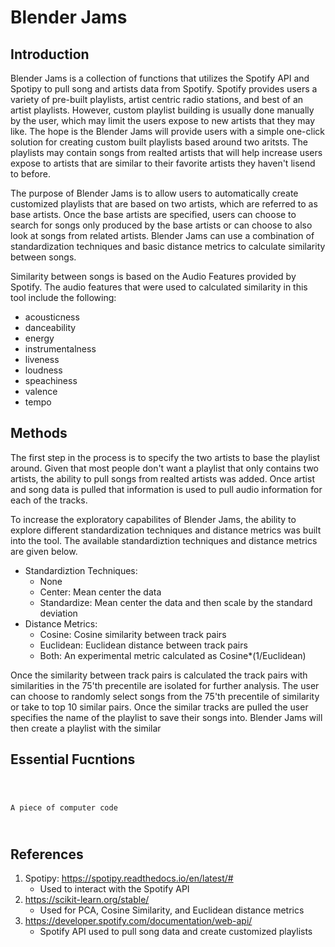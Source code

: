 # Blender Jams

<h2> Introduction </h2>

Blender Jams is a collection of functions that utilizes the Spotify API and Spotipy to pull song and artists data from Spotify. Spotify provides users a variety of pre-built playlists, artist centric radio stations, and best of an artist playlists. However, custom playlist building is usually done manually by the user, which may limit the users expose to new artists that they may like. The hope is the Blender Jams will provide users with a simple one-click solution for creating custom built playlists based around two aritsts. The playlists may contain songs from realted artists that will help increase users expose to artists that are similar to their favorite artists they haven't lisend to before. 

The purpose of Blender Jams is to allow users to automatically create customized playlists that are based on two artists, which are referred to as base artists. Once the base artists are specified, users can choose to search for songs only produced by the base artists or can choose to also look at songs from related artists. Blender Jams can use a combination of standardization techniques and basic distance metrics to calculate similarity between songs.

Similarity between songs is based on the Audio Features provided by Spotify. The audio features that were used to calculated similarity in this tool include the following: 

- acousticness
- danceability
- energy
- instrumentalness
- liveness
- loudness
- speachiness
- valence
- tempo

<h2> Methods </h1> 

The first step in the process is to specify the two artists to base the playlist around. Given that most people don't want a playlist that only contains two artists, the ability to pull songs from realted artists was added. Once artist and song data is pulled that information is used to pull audio information for each of the tracks. 

To increase the exploratory capabilites of Blender Jams, the ability to explore different standardization techniques and distance metrics was built into the tool. The available standardiztion techniques and distance metrics are given below. 

- Standardiztion Techniques:
     - None
     - Center: Mean center the data
     - Standardize: Mean center the data and then scale by the standard deviation
- Distance Metrics:
     - Cosine: Cosine similarity between track pairs
     - Euclidean: Euclidean distance between track pairs
     - Both: An experimental metric calculated as Cosine*(1/Euclidean)
     
Once the similarity between track pairs is calculated the track pairs with similarities in the 75'th precentile are isolated for further analysis. The user can choose to randomly select songs from the 75'th precentile of similarity or take to top 10 similar pairs. Once the similar tracks are pulled the user specifies the name of the playlist to save their songs into. Blender Jams will then create a playlist with the similar 

<h2> Essential Fucntions </h2>

<code>
     
A piece of computer code

</code>

<h2> References </h1>

1. Spotipy: https://spotipy.readthedocs.io/en/latest/# 
     - Used to interact with the Spotify API
2. https://scikit-learn.org/stable/
     - Used for PCA, Cosine Similarity, and Euclidean distance metrics
3. https://developer.spotify.com/documentation/web-api/
     - Spotify API used to pull song data and create customized playlists


